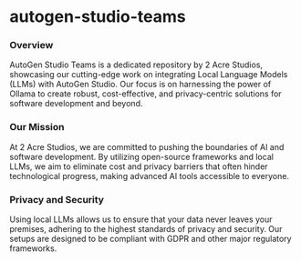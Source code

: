 # autogen-studio-teams

<h3>Overview</h3>
AutoGen Studio Teams is a dedicated repository by 2 Acre Studios, showcasing our cutting-edge work on integrating Local Language Models (LLMs) with AutoGen Studio. Our focus is on harnessing the power of Ollama to create robust, cost-effective, and privacy-centric solutions for software development and beyond.

<h3>Our Mission</h3>
At 2 Acre Studios, we are committed to pushing the boundaries of AI and software development. By utilizing open-source frameworks and local LLMs, we aim to eliminate cost and privacy barriers that often hinder technological progress, making advanced AI tools accessible to everyone.

<h3>Privacy and Security</h3>
Using local LLMs allows us to ensure that your data never leaves your premises, adhering to the highest standards of privacy and security. Our setups are designed to be compliant with GDPR and other major regulatory frameworks.

